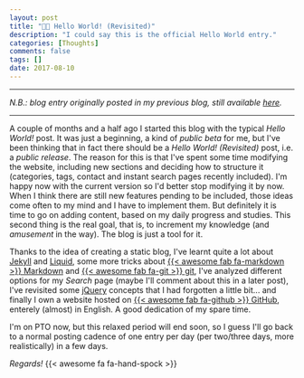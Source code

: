 ```yaml
---
layout: post
title: "🖖🏽 Hello World! (Revisited)"
description: "I could say this is the official Hello World entry."
categories: [Thoughts]
comments: false
tags: []
date: 2017-08-10
---
```


***
_N.B.: blog entry originally posted in my previous blog, still available [here](https://estraviz.github.io/estraviz2017/personal/Hello-World-revisited/)._
***

A couple of months and a half ago I started this blog with the typical _Hello World!_ post. It was just a beginning, a kind of _public beta_ for me, but I've been thinking that in fact there should be a _Hello World! (Revisited)_ post, i.e. a _public release_. The reason for this is that I've spent some time modifying the website, including new sections and deciding how to structure it (categories, tags, contact and instant search pages recently included). I'm happy now with the current version so I'd better stop modifying it by now. When I think there are still new features pending to be included, those ideas come often to my mind and I have to implement them. But definitely it is time to go on adding content, based on my daily progress and studies. This second thing is the real goal, that is, to increment my knowledge (and _amusement_ in the way). The blog is just a tool for it.

Thanks to the idea of creating a static blog, I've learnt quite a lot about [Jekyll](http://jekyllrb.com/) and [Liquid](https://shopify.github.io/liquid/), some more tricks about [{{< awesome fab fa-markdown >}} Markdown](https://en.wikipedia.org/wiki/Markdown) and [{{< awesome fab fa-git >}} git](https://git-scm.com/), I've analyzed different options for my _Search_ page (maybe I'll comment about this in a later post), I've revisited some [jQuery](https://jquery.com/) concepts that I had forgotten a little bit... and finally I own a website hosted on [{{< awesome fab fa-github >}} GitHub](https://github.com/estraviz/estraviz.github.io), enterely (almost) in English. A good dedication of my spare time.

I'm on PTO now, but this relaxed period will end soon, so I guess I'll go back to a normal posting cadence of one entry per day (per two/three days, more realistically) in a few days.

_Regards!_ {{< awesome fa fa-hand-spock >}}
